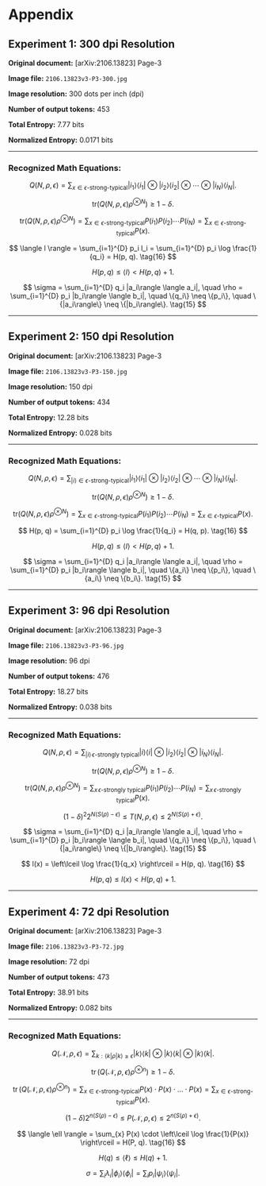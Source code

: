 <head>
  <script type="text/javascript" async
    src="https://cdn.jsdelivr.net/npm/mathjax@3/es5/tex-mml-chtml.js">
  </script>
</head>


# Appendix

## Experiment 1: 300 dpi Resolution

**Original document:** [arXiv:2106.13823] Page-3

**Image file:** `2106.13823v3-P3-300.jpg`

**Image resolution:** 300 dots per inch (dpi)

**Number of output tokens:** 453

**Total Entropy:** 7.77 bits

**Normalized Entropy:** 0.0171 bits

---

### Recognized Math Equations:

$$
Q(N, \rho, \epsilon) = \sum_{x \in \epsilon\text{-strong-typical}} |i_1\rangle \langle i_1| \otimes |i_2\rangle \langle i_2| \otimes \cdots \otimes |i_N\rangle \langle i_N|. \tag{11}
$$

$$
\text{tr} \left( Q(N, \rho, \epsilon) \rho^{\otimes N} \right) \geq 1 - \delta. \tag{12}
$$

$$
\text{tr} \left( Q(N, \rho, \epsilon) \rho^{\otimes N} \right) = \sum_{x \in \epsilon\text{-strong-typical}} P(i_1) P(i_2) \cdots P(i_N) = \sum_{x \in \epsilon\text{-strong-typical}} P(x). \tag{13}
$$

$$
\langle l \rangle = \sum_{i=1}^{D} p_i l_i = \sum_{i=1}^{D} p_i \log \frac{1}{q_i} = H(p, q). \tag{16}
$$

$$
H(p, q) \leq \langle l \rangle < H(p, q) + 1. \tag{17}
$$

$$
\sigma = \sum_{i=1}^{D} q_i |a_i\rangle \langle a_i|, \quad \rho = \sum_{i=1}^{D} p_i |b_i\rangle \langle b_i|, \quad \{q_i\} \neq \{p_i\}, \quad \{|a_i\rangle\} \neq \{|b_i\rangle\}. \tag{15}
$$

---

## Experiment 2: 150 dpi Resolution

**Original document:** [arXiv:2106.13823] Page-3

**Image file:** `2106.13823v3-P3-150.jpg`

**Image resolution:** 150 dpi

**Number of output tokens:** 434

**Total Entropy:** 12.28 bits

**Normalized Entropy:** 0.028 bits

---

### Recognized Math Equations:

$$
Q(N, \rho, \epsilon) = \sum_{|i\rangle \in \epsilon\text{-strong-typical}} |i_1\rangle \langle i_1| \otimes |i_2\rangle \langle i_2| \otimes \cdots \otimes |i_N\rangle \langle i_N|. \tag{11}
$$

$$
\text{tr} \left( Q(N, \rho, \epsilon) \rho^{\otimes N} \right) \geq 1 - \delta. \tag{12}
$$

$$
\text{tr} \left( Q(N, \rho, \epsilon) \rho^{\otimes N} \right) = \sum_{x \in \epsilon\text{-strong-typical}} P(i_1) P(i_2) \cdots P(i_N) = \sum_{x \in \epsilon\text{-typical}} P(x). \tag{13}
$$

$$
H(p, q) = \sum_{i=1}^{D} p_i \log \frac{1}{q_i} = H(q, p). \tag{16}
$$

$$
H(p, q) \leq \langle l \rangle < H(p, q) + 1. \tag{17}
$$

$$
\sigma = \sum_{i=1}^{D} q_i |a_i\rangle \langle a_i|, \quad \rho = \sum_{i=1}^{D} p_i |b_i\rangle \langle b_i|, \quad \{a_i\} \neq \{p_i\}, \quad \{a_i\} \neq \{b_i\}. \tag{15}
$$

---

## Experiment 3: 96 dpi Resolution

**Original document:** [arXiv:2106.13823] Page-3

**Image file:** `2106.13823v3-P3-96.jpg`

**Image resolution:** 96 dpi

**Number of output tokens:** 476

**Total Entropy:** 18.27 bits

**Normalized Entropy:** 0.038 bits

---

### Recognized Math Equations:

$$
Q(N, \rho, \epsilon) = \sum_{|i\rangle \, \epsilon\text{-strongly typical}} |i\rangle \langle i| \otimes |i_2\rangle \langle i_2| \otimes |i_N\rangle \langle i_N|. \tag{11}
$$

$$
\text{tr} \left( Q(N, \rho, \epsilon) \rho^{\otimes N} \right) \geq 1 - \delta. \tag{12}
$$

$$
\text{tr} \left( Q(N, \rho, \epsilon) \rho^{\otimes N} \right) = \sum_{x \, \epsilon\text{-strongly typical}} P(i_1) P(i_2) \cdots P(i_N) = \sum_{x \, \epsilon\text{-strongly typical}} P(x). \tag{13}
$$

$$
(1 - \delta)^2 2^{N(S(\rho) - \epsilon)} \leq T(N, \rho, \epsilon) \leq 2^{N(S(\rho) + \epsilon)}. \tag{14}
$$

$$
\sigma = \sum_{i=1}^{D} q_i |a_i\rangle \langle a_i|, \quad \rho = \sum_{i=1}^{D} p_i |b_i\rangle \langle b_i|, \quad \{q_i\} \neq \{p_i\}, \quad \{|a_i\rangle\} \neq \{|b_i\rangle\}. \tag{15}
$$

$$
l(x) = \left\lceil \log \frac{1}{q_x} \right\rceil = H(p, q). \tag{16}
$$

$$
H(p, q) \leq l(x) < H(p, q) + 1. \tag{17}
$$

---

## Experiment 4: 72 dpi Resolution

**Original document:** [arXiv:2106.13823] Page-3

**Image file:** `2106.13823v3-P3-72.jpg`

**Image resolution:** 72 dpi

**Number of output tokens:** 473

**Total Entropy:** 38.91 bits

**Normalized Entropy:** 0.082 bits

---

### Recognized Math Equations:

$$
Q(\mathcal{N}, \rho, \epsilon) = \sum_{k: \langle k | \rho | k \rangle \geq \epsilon} |k\rangle \langle k| \otimes |k\rangle \langle k| \otimes |k\rangle \langle k|. \tag{11}
$$

$$
\operatorname{tr} (Q(\mathcal{N}, \rho, \epsilon) \rho^{\otimes n}) \geq 1 - \delta. \tag{12}
$$

$$
\operatorname{tr} (Q(\mathcal{N}, \rho, \epsilon) \rho^{\otimes n}) = \sum_{x \in \epsilon\text{-strong-typical}} P(x) \cdot P(x) \cdot \ldots \cdot P(x) = \sum_{x \in \epsilon\text{-strong-typical}} P(x). \tag{13}
$$

$$
(1 - \delta) 2^{n(S(\rho) - \epsilon)} \leq P(\mathcal{N}, \rho, \epsilon) \leq 2^{n(S(\rho) + \epsilon)}. \tag{14}
$$

$$
\langle \ell \rangle = \sum_{x} P(x) \cdot \left\lceil \log \frac{1}{P(x)} \right\rceil = H(P, q). \tag{16}
$$

$$
H(q) \leq \langle \ell \rangle \leq H(q) + 1. \tag{17}
$$

$$
\sigma = \sum_{i} \lambda_{i} |\phi_{i}\rangle \langle \phi_{i}| = \sum_{i} p_{i} |\psi_{i}\rangle \langle \psi_{i}|. \tag{18}
$$
